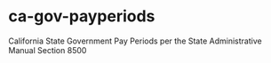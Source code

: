 # ca-gov-payperiods
California State Government Pay Periods per the State Administrative Manual Section 8500
